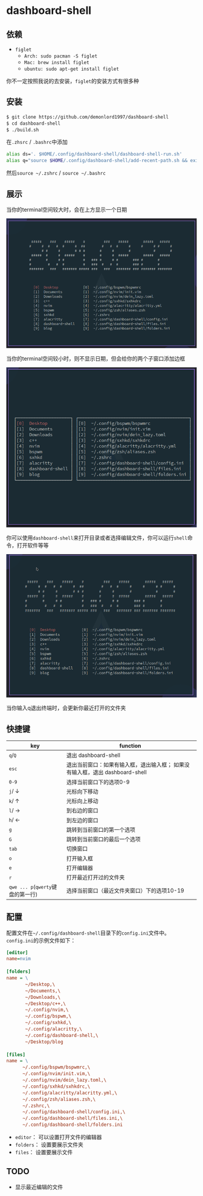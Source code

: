 # dashboard-shell

## 依赖

- `figlet`
    + `Arch: sudo pacman -S figlet`
    + `Mac: brew install figlet`
    + `ubuntu: sudo apt-get install figlet`

你不一定按照我说的去安装，`figlet`的安装方式有很多种

## 安装

```bash
$ git clone https://github.com/demonlord1997/dashboard-shell
$ cd dashboard-shell
$ ./build.sh
```
在`.zhsrc` / `.bashrc`中添加
```bash
alias ds='. $HOME/.config/dashboard-shell/dashboard-shell-run.sh'
alias q="source $HOME/.config/dashboard-shell/add-recent-path.sh && exit"
```
然后`source ~/.zshrc` / `source ~/.bashrc`


## 展示

当你的terminal空间较大时，会在上方显示一个日期

![dashboard-shell-full](./screenshot/dashboard-full.png)

当你的terminal空间较小时，则不显示日期，但会给你的两个子窗口添加边框

![dashboard-shell-mini](./screenshot/dashboard-mini.png)

你可以使用`dashboard-shell`来打开目录或者选择编辑文件，你可以运行`shell`命令，打开软件等等

![dashboard-use](./screenshot/dashboard-use.gif)

当你输入q退出终端时，会更新你最近打开的文件夹


## 快捷键
| key                               | function                                                                      |
|-----------------------------------|-------------------------------------------------------------------------------|
| `q`/`Q`                           | 退出 dashboard-shell                                                          |
| `esc`                             | 退出当前窗口：如果有输入框，退出输入框； 如果没有输入框，退出 dashboard-shell |
| `0-9`                             | 选择当前窗口下的选项0-9                                                       |
| `j`/ &darr;                       | 光标向下移动                                                                  |
| `k`/ &uarr;                       | 光标向上移动                                                                  |
| `l`/ &rarr;                       | 到右边的窗口                                                                  |
| `h`/ &larr;                       | 到左边的窗口                                                                  |
| `g`                               | 跳转到当前窗口的第一个选项                                                    |
| `G`                               | 跳转到当前窗口的最后一个选项                                                  |
| `tab`                             | 切换窗口                                                                      |
| `o`                               | 打开输入框                                                                    |
| `e`                               | 打开编辑器                                                                    |
| `r`                               | 打开最近打开过的文件夹                                                        |
| `qwe ... p`(`qwerty`键盘的第一行) | 选择当前窗口（最近文件夹窗口）下的选项10-19                                   |

## 配置
配置文件在`~/.config/dashboard-shell`目录下的`config.ini`文件中。
`config.ini`的示例文件如下：

```ini
[editor]
name=nvim

[folders]
name = \
       ~/Desktop,\
       ~/Documents,\
       ~/Downloads,\
       ~/Desktop/c++,\
       ~/.config/nvim,\
       ~/.config/bspwm,\
       ~/.config/sxhkd,\
       ~/.config/alacritty,\
       ~/.config/dashboard-shell,\
       ~/Desktop/blog

[files]
name = \
      ~/.config/bspwm/bspwmrc,\
      ~/.config/nvim/init.vim,\
      ~/.config/nvim/dein_lazy.toml,\
      ~/.config/sxhkd/sxhkdrc,\
      ~/.config/alacritty/alacritty.yml,\
      ~/.config/zsh/aliases.zsh,\
      ~/.zshrc,\
      ~/.config/dashboard-shell/config.ini,\
      ~/.config/dashboard-shell/files.ini,\
      ~/.config/dashboard-shell/folders.ini
```

- `editor`：
可以设置打开文件的编辑器
- `folders`：
设置要展示文件夹
- `files`：
设置要展示文件

## TODO
- 显示最近编辑的文件
